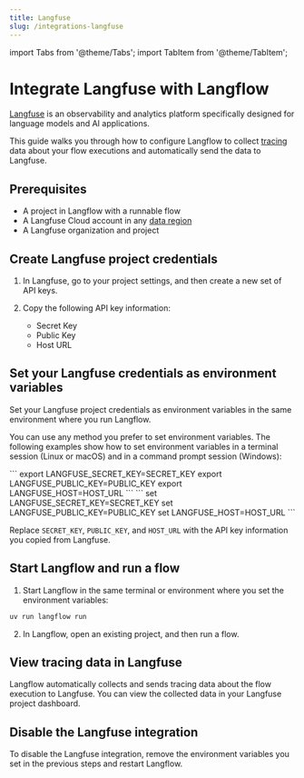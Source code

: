 ```yaml
---
title: Langfuse
slug: /integrations-langfuse
---
```


import Tabs from '@theme/Tabs';
import TabItem from '@theme/TabItem';

# Integrate Langfuse with Langflow

[Langfuse](https://langfuse.com/) is an observability and analytics platform specifically designed for language models and AI applications.

This guide walks you through how to configure Langflow to collect [tracing](https://langfuse.com/docs/tracing) data about your flow executions and automatically send the data to Langfuse.

## Prerequisites

- A project in Langflow with a runnable flow
- A Langfuse Cloud account in any [data region](https://langfuse.com/faq/all/cloud-data-regions)
- A Langfuse organization and project

## Create Langfuse project credentials

1. In Langfuse, go to your project settings, and then create a new set of API keys.

2. Copy the following API key information:

   - Secret Key
   - Public Key
   - Host URL

## Set your Langfuse credentials as environment variables

Set your Langfuse project credentials as environment variables in the same environment where you run Langflow.

You can use any method you prefer to set environment variables.
The following examples show how to set environment variables in a terminal session (Linux or macOS) and in a command prompt session (Windows):

<Tabs>

<TabItem value="linux-macos" label="Linux or macOS" default>
```
export LANGFUSE_SECRET_KEY=SECRET_KEY
export LANGFUSE_PUBLIC_KEY=PUBLIC_KEY
export LANGFUSE_HOST=HOST_URL
```
</TabItem>

<TabItem value="windows" label="Windows" default>
```
set LANGFUSE_SECRET_KEY=SECRET_KEY
set LANGFUSE_PUBLIC_KEY=PUBLIC_KEY
set LANGFUSE_HOST=HOST_URL
```
</TabItem>

</Tabs>

Replace `SECRET_KEY`, `PUBLIC_KEY`, and `HOST_URL` with the API key information you copied from Langfuse.

## Start Langflow and run a flow

1. Start Langflow in the same terminal or environment where you set the environment variables:

```bash
uv run langflow run
```

2. In Langflow, open an existing project, and then run a flow.

## View tracing data in Langfuse

Langflow automatically collects and sends tracing data about the flow execution to Langfuse.
You can view the collected data in your Langfuse project dashboard.

## Disable the Langfuse integration

To disable the Langfuse integration, remove the environment variables you set in the previous steps and restart Langflow.
